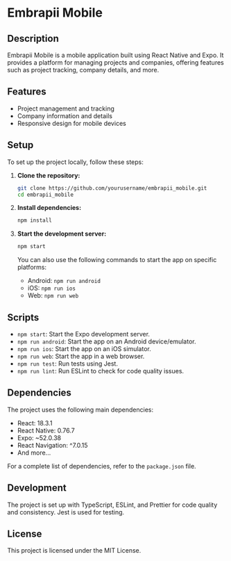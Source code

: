 # Embrapii Mobile

## Description

Embrapii Mobile is a mobile application built using React Native and Expo. It provides a platform for managing projects and companies, offering features such as project tracking, company details, and more.

## Features

- Project management and tracking
- Company information and details
- Responsive design for mobile devices

## Setup

To set up the project locally, follow these steps:

1. **Clone the repository:**

   ```bash
   git clone https://github.com/yourusername/embrapii_mobile.git
   cd embrapii_mobile
   ```

2. **Install dependencies:**

   ```bash
   npm install
   ```

3. **Start the development server:**

   ```bash
   npm start
   ```

   You can also use the following commands to start the app on specific platforms:

   - Android: `npm run android`
   - iOS: `npm run ios`
   - Web: `npm run web`

## Scripts

- `npm start`: Start the Expo development server.
- `npm run android`: Start the app on an Android device/emulator.
- `npm run ios`: Start the app on an iOS simulator.
- `npm run web`: Start the app in a web browser.
- `npm run test`: Run tests using Jest.
- `npm run lint`: Run ESLint to check for code quality issues.

## Dependencies

The project uses the following main dependencies:

- React: 18.3.1
- React Native: 0.76.7
- Expo: ~52.0.38
- React Navigation: ^7.0.15
- And more...

For a complete list of dependencies, refer to the `package.json` file.

## Development

The project is set up with TypeScript, ESLint, and Prettier for code quality and consistency. Jest is used for testing.

## License

This project is licensed under the MIT License.
